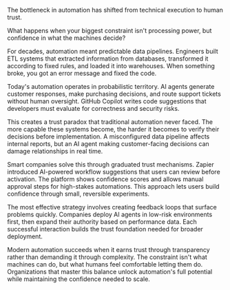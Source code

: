 The bottleneck in automation has shifted from technical execution to human trust.

What happens when your biggest constraint isn't processing power, but confidence in what the machines decide?

For decades, automation meant predictable data pipelines. Engineers built ETL systems that extracted information from databases, transformed it according to fixed rules, and loaded it into warehouses. When something broke, you got an error message and fixed the code.

Today's automation operates in probabilistic territory. AI agents generate customer responses, make purchasing decisions, and route support tickets without human oversight. GitHub Copilot writes code suggestions that developers must evaluate for correctness and security risks.

This creates a trust paradox that traditional automation never faced. The more capable these systems become, the harder it becomes to verify their decisions before implementation. A misconfigured data pipeline affects internal reports, but an AI agent making customer-facing decisions can damage relationships in real time.

Smart companies solve this through graduated trust mechanisms. Zapier introduced AI-powered workflow suggestions that users can review before activation. The platform shows confidence scores and allows manual approval steps for high-stakes automations. This approach lets users build confidence through small, reversible experiments.

The most effective strategy involves creating feedback loops that surface problems quickly. Companies deploy AI agents in low-risk environments first, then expand their authority based on performance data. Each successful interaction builds the trust foundation needed for broader deployment.

Modern automation succeeds when it earns trust through transparency rather than demanding it through complexity. The constraint isn't what machines can do, but what humans feel comfortable letting them do. Organizations that master this balance unlock automation's full potential while maintaining the confidence needed to scale.